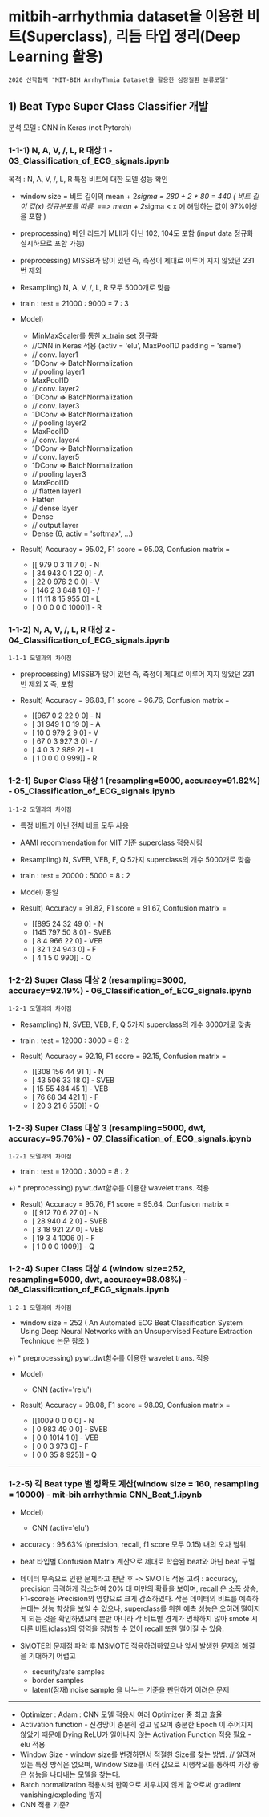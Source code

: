 # mitbih-arrhythmia dataset을 이용한 비트(Superclass), 리듬 타입 정리(Deep Learning 활용)


	2020 산학협력 "MIT-BIH ArrhyThmia Dataset을 활용한 심장질환 분류모델"

## 1) Beat Type Super Class Classifier 개발 

분석 모델 : CNN in Keras (not Pytorch)

### 1-1-1) N, A, V, /, L, R 대상 1 - 03_Classification_of_ECG_signals.ipynb

목적 :  N, A, V, /, L, R 특정 비트에 대한 모델 성능 확인

* window size = 비트 길이의 mean + 2*sigma = 280 + 2 * 80 = 440
 ( 비트 길이 값(x) 정규분포를 따름. ==> mean + 2*sigma < x 에 해당하는 값이 97%이상을 포함 )

* preprocessing) 메인 리드가 MLII가 아닌 102, 104도 포함 (input data 정규화 실시하므로 포함 가능)

* preprocessing) MISSB가 많이 있던 즉, 측정이 제대로 이루어 지지 않았던 231번 제외

* Resampling) N, A, V, /, L, R 모두 5000개로 맞춤

* train : test = 21000 : 9000 = 7 : 3

* Model) 
	- MinMaxScaler를 통한 x_train set 정규화
	- //CNN in Keras 적용 (activ = 'elu', MaxPool1D padding = 'same')
	- //    conv. layer1
	- 1DConv => BatchNormalization
	- // pooling layer1
	- MaxPool1D
	- //    conv. layer2
	- 1DConv => BatchNormalization
	- //    conv. layer3
	- 1DConv => BatchNormalization
	- // pooling layer2
	- MaxPool1D
	- //    conv. layer4
	- 1DConv => BatchNormalization
	- //    conv. layer5
	- 1DConv => BatchNormalization
	- // pooling layer3
	- MaxPool1D
	- // flatten layer1
	- Flatten
	- //  dense layer
	- Dense
	- //  output layer
	- Dense (6, activ = 'softmax', ...)

* Result) Accuracy = 95.02, F1 score = 95.03, 
	Confusion matrix = 
	- [[ 979    0    3   11    7    0]  - N
	-  [  34  943    0    1   22    0]  - A
	-  [  22    0  976    2    0    0]  - V
	-  [ 146    2    3  848    1    0]  - /
	-  [  11   11    8   15  955    0]  - L
	-  [   0    0    0    0    0 1000]] - R

### 1-1-2) N, A, V, /, L, R 대상 2 - 04_Classification_of_ECG_signals.ipynb

	1-1-1 모델과의 차이점

* preprocessing) MISSB가 많이 있던 즉, 측정이 제대로 이루어 지지 않았던 231번 제외 X 즉, 포함

* Result) Accuracy = 96.83, F1 score = 96.76, 
	Confusion matrix = 
	- [[967   0   2  22   9   0]  - N
 	-  [ 31 949   1   0  19   0]  - A
	-  [ 10   0 979   2   9   0]  - V
	-  [ 67   0   3 927   3   0]  - /
	-  [  4   0   3   2 989   2]  - L
	-  [  1   0   0   0   0 999]] - R

### 1-2-1) Super Class 대상 1 (resampling=5000, accuracy=91.82%) - 05_Classification_of_ECG_signals.ipynb

	1-1-2 모델과의 차이점

* 특정 비트가 아닌 전체 비트 모두 사용

* AAMI recommendation for MIT 기준 superclass 적용시킴

* Resampling) N, SVEB, VEB, F, Q 5가지 superclass의 개수 5000개로 맞춤

* train : test = 20000 : 5000 = 8 : 2

* Model) 동일

* Result) Accuracy = 91.82, F1 score = 91.67, 
	Confusion matrix = 
	- [[895  24  32  49   0]  - N
	-  [145 797  50   8   0]  - SVEB
	-  [  8   4 966  22   0]  - VEB
	-  [ 32   1  24 943   0]  - F
	-  [  4   1   5   0 990]] - Q

### 1-2-2) Super Class 대상 2 (resampling=3000, accuracy=92.19%) - 06_Classification_of_ECG_signals.ipynb

	1-2-1 모델과의 차이점

* Resampling) N, SVEB, VEB, F, Q 5가지 superclass의 개수 3000개로 맞춤

* train : test = 12000 : 3000 = 8 : 2

* Result) Accuracy = 92.19, F1 score = 92.15, 
	Confusion matrix = 
	- [[308 156  44  91   1] - N
	-  [ 43 506  33  18   0]  - SVEB
	-  [ 15  55 484  45   1]  - VEB
	-  [ 76  68  34 421   1]  - F
	-  [ 20   3  21   6 550]] - Q

### 1-2-3) Super Class 대상 3 (resampling=5000, dwt, accuracy=95.76%) - 07_Classification_of_ECG_signals.ipynb

	1-2-1 모델과의 차이점

* train : test = 12000 : 3000 = 8 : 2

+) * preprocessing) pywt.dwt함수를 이용한 wavelet trans. 적용

* Result) Accuracy = 95.76, F1 score = 95.64, 
	Confusion matrix = 
	- [[ 912   70    6   27    0] - N
	-  [  28  940    4    2    0]  - SVEB
	-  [   3   18  921   27    0]  - VEB
	-  [  19    3    4 1006    0]  - F
	-  [   1    0    0    0 1009]] - Q

### 1-2-4) Super Class 대상 4 (window size=252, resampling=5000, dwt, accuracy=98.08%) - 08_Classification_of_ECG_signals.ipynb

	1-2-1 모델과의 차이점

* window size = 252 ( An Automated ECG Beat Classification System Using Deep Neural Networks with an Unsupervised Feature Extraction Technique 논문 참조 )

+) * preprocessing) pywt.dwt함수를 이용한 wavelet trans. 적용

* Model)
	- CNN (activ='relu') 

* Result) Accuracy = 98.08, F1 score = 98.09, 
	Confusion matrix = 
	- [[1009    0    0    0    0] - N
	-  [   0  983   49    0    0]  - SVEB
	-  [   0    0 1014    1    0]  - VEB
	-  [   0    0    3  973    0]  - F
	-  [   0    0   35    8  925]] - Q
-----------------------------------------------------------------------------------------------------
### 1-2-5) 각 Beat type 별 정확도 계산(window size = 160, resampling = 10000) - mit-bih arrhythmia CNN_Beat_1.ipynb

* Model)
	- CNN (activ='elu') 
* accuracy : 96.63% (precision, recall, f1 score 모두 0.15) 내의 오차 범위.

* beat 타입별 Confusion Matrix 계산으로 제대로 학습된 beat와 아닌 beat 구별

* 데이터 부족으로 인한 문제라고 판단 후 -> SMOTE 적용 고려
: accuracy, precision 급격하게 감소하여 20% 대 미만의 확률을 보이며, recall 은 소폭 상승, F1-score은 Precision의 영향으로 크게 감소하였다. 
  작은 데이터의 비트를 예측하는데는 성능 향상을 보일 수 있으나, superclass를 위한 예측 성능은 오히려 떨어지게 되는 것을 확인하였으며 뿐만 아니라 각 비트별 경계가 명확하지 않아 smote 시 다른 비트(class)의 영역을 침범할 수 있어 recall 또한 떨어질 수 있음.

* SMOTE의 문제점 파악 후 MSMOTE 적용하려하였으나 앞서 발생한 문제의 해결을 기대하기 어렵고
	- security/safe samples
	- border samples
	- latent(잠재) noise sample 
을 나누는 기준을 판단하기 어려운 문제
--------------------------------------------------------------------------------------------------
- Optimizer : Adam : CNN 모델 적용시 여러 Optimizer 중 최고 효율
- Activation function - 신경망이 충분히 깊고 넓으며 충분한 Epoch 이 주어지지 않았기 때문에 Dying ReLU가 일어나지 않는 Activation Function 적용 필요 - elu 적용
- Window Size - window size를 변경하면서 적절한 Size를 찾는 방법. 
	// 알려져 있는 특정 방식은 없으며, Window Size를 여러 값으로 시행착오를 통하여 가장 좋은 성능을 나타내는 모델을 찾는다.
- Batch normalization 적용시켜 한쪽으로 치우치지 않게 함으로써 gradient vanishing/exploding 방지
- CNN 적용 기준?

